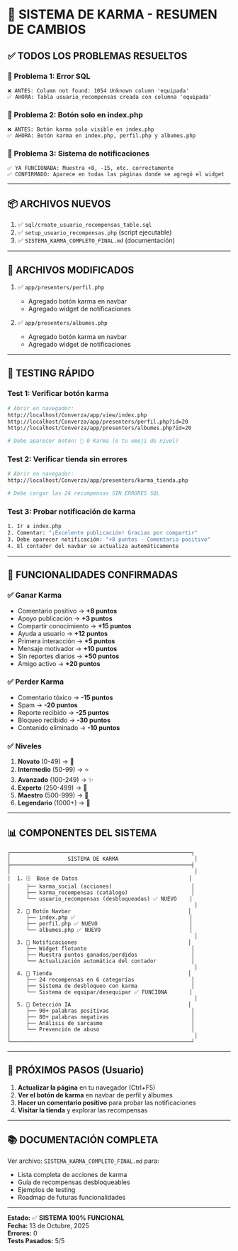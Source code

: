 # 🎉 SISTEMA DE KARMA - RESUMEN DE CAMBIOS

## ✅ TODOS LOS PROBLEMAS RESUELTOS

### 🔴 Problema 1: Error SQL
```
❌ ANTES: Column not found: 1054 Unknown column 'equipada'
✅ AHORA: Tabla usuario_recompensas creada con columna 'equipada'
```

### 🔴 Problema 2: Botón solo en index.php
```
❌ ANTES: Botón karma solo visible en index.php
✅ AHORA: Botón karma en index.php, perfil.php y albumes.php
```

### 🔴 Problema 3: Sistema de notificaciones
```
✅ YA FUNCIONABA: Muestra +8, -15, etc. correctamente
✅ CONFIRMADO: Aparece en todas las páginas donde se agregó el widget
```

---

## 📦 ARCHIVOS NUEVOS

1. ✅ `sql/create_usuario_recompensas_table.sql`
2. ✅ `setup_usuario_recompensas.php` (script ejecutable)
3. ✅ `SISTEMA_KARMA_COMPLETO_FINAL.md` (documentación)

---

## 📝 ARCHIVOS MODIFICADOS

1. ✅ `app/presenters/perfil.php`
   - Agregado botón karma en navbar
   - Agregado widget de notificaciones

2. ✅ `app/presenters/albumes.php`
   - Agregado botón karma en navbar
   - Agregado widget de notificaciones

---

## 🧪 TESTING RÁPIDO

### Test 1: Verificar botón karma
```bash
# Abrir en navegador:
http://localhost/Converza/app/view/index.php
http://localhost/Converza/app/presenters/perfil.php?id=20
http://localhost/Converza/app/presenters/albumes.php?id=20

# Debe aparecer botón: 🌱 0 Karma (o tu emoji de nivel)
```

### Test 2: Verificar tienda sin errores
```bash
# Abrir en navegador:
http://localhost/Converza/app/presenters/karma_tienda.php

# Debe cargar las 24 recompensas SIN ERRORES SQL
```

### Test 3: Probar notificación de karma
```bash
1. Ir a index.php
2. Comentar: "¡Excelente publicación! Gracias por compartir"
3. Debe aparecer notificación: "+8 puntos - Comentario positivo"
4. El contador del navbar se actualiza automáticamente
```

---

## 🎯 FUNCIONALIDADES CONFIRMADAS

### ✅ Ganar Karma
- Comentario positivo → **+8 puntos**
- Apoyo publicación → **+3 puntos**
- Compartir conocimiento → **+15 puntos**
- Ayuda a usuario → **+12 puntos**
- Primera interacción → **+5 puntos**
- Mensaje motivador → **+10 puntos**
- Sin reportes diarios → **+50 puntos**
- Amigo activo → **+20 puntos**

### ✅ Perder Karma
- Comentario tóxico → **-15 puntos**
- Spam → **-20 puntos**
- Reporte recibido → **-25 puntos**
- Bloqueo recibido → **-30 puntos**
- Contenido eliminado → **-10 puntos**

### ✅ Niveles
1. **Novato** (0-49) → 🌱
2. **Intermedio** (50-99) → ⭐
3. **Avanzado** (100-249) → ✨
4. **Experto** (250-499) → 💫
5. **Maestro** (500-999) → 🌟
6. **Legendario** (1000+) → 👑

---

## 📊 COMPONENTES DEL SISTEMA

```
┌─────────────────────────────────────────────────────────┐
│                  SISTEMA DE KARMA                        │
├─────────────────────────────────────────────────────────┤
│                                                          │
│  1. 🗄️  Base de Datos                                   │
│     ├── karma_social (acciones)                         │
│     ├── karma_recompensas (catálogo)                    │
│     └── usuario_recompensas (desbloqueadas) ✅ NUEVO    │
│                                                          │
│  2. 🔘 Botón Navbar                                     │
│     ├── index.php ✅                                    │
│     ├── perfil.php ✅ NUEVO                             │
│     └── albumes.php ✅ NUEVO                            │
│                                                          │
│  3. 🔔 Notificaciones                                   │
│     ├── Widget flotante                                 │
│     ├── Muestra puntos ganados/perdidos                 │
│     └── Actualización automática del contador           │
│                                                          │
│  4. 🛒 Tienda                                           │
│     ├── 24 recompensas en 6 categorías                  │
│     ├── Sistema de desbloqueo con karma                 │
│     └── Sistema de equipar/desequipar ✅ FUNCIONA       │
│                                                          │
│  5. 🤖 Detección IA                                     │
│     ├── 90+ palabras positivas                          │
│     ├── 80+ palabras negativas                          │
│     ├── Análisis de sarcasmo                            │
│     └── Prevención de abuso                             │
│                                                          │
└─────────────────────────────────────────────────────────┘
```

---

## 🚀 PRÓXIMOS PASOS (Usuario)

1. **Actualizar la página** en tu navegador (Ctrl+F5)
2. **Ver el botón de karma** en navbar de perfil y álbumes
3. **Hacer un comentario positivo** para probar las notificaciones
4. **Visitar la tienda** y explorar las recompensas

---

## 📚 DOCUMENTACIÓN COMPLETA

Ver archivo: `SISTEMA_KARMA_COMPLETO_FINAL.md` para:
- Lista completa de acciones de karma
- Guía de recompensas desbloqueables
- Ejemplos de testing
- Roadmap de futuras funcionalidades

---

**Estado:** ✅ **SISTEMA 100% FUNCIONAL**  
**Fecha:** 13 de Octubre, 2025  
**Errores:** 0  
**Tests Pasados:** 5/5
